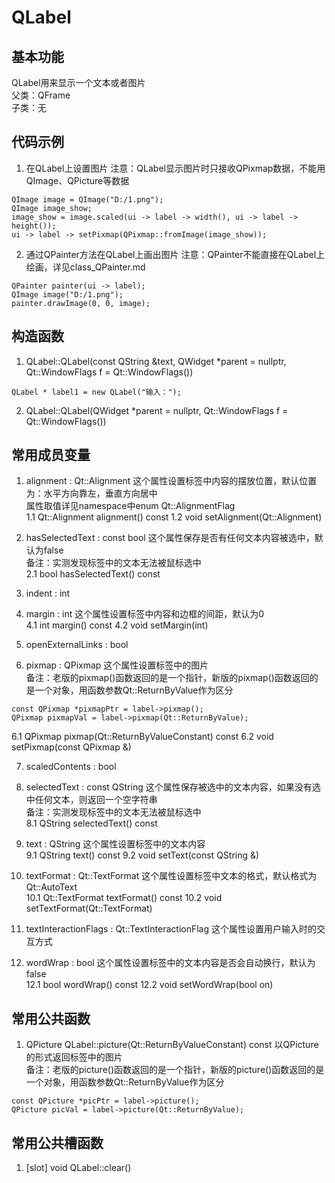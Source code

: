 # QLabel

## 基本功能
QLabel用来显示一个文本或者图片  
父类：QFrame  
子类：无  


## 代码示例
1. 在QLabel上设置图片
注意：QLabel显示图片时只接收QPixmap数据，不能用QImage、QPicture等数据  
```
QImage image = QImage("D:/1.png");
QImage image_show;
image_show = image.scaled(ui -> label -> width(), ui -> label -> height());
ui -> label -> setPixmap(QPixmap::fromImage(image_show));
```

2. 通过QPainter方法在QLabel上画出图片
注意：QPainter不能直接在QLabel上绘画，详见class_QPainter.md  
```
QPainter painter(ui -> label);
QImage image("D:/1.png");
painter.drawImage(0, 0, image);
```


## 构造函数
1. QLabel::QLabel(const QString &text, QWidget \*parent = nullptr, Qt::WindowFlags f = Qt::WindowFlags())
```
QLabel * label1 = new QLabel("输入：");
```

2. QLabel::QLabel(QWidget \*parent = nullptr, Qt::WindowFlags f = Qt::WindowFlags())


## 常用成员变量
1. alignment : Qt::Alignment
这个属性设置标签中内容的摆放位置，默认位置为：水平方向靠左，垂直方向居中  
属性取值详见namespace中enum Qt::AlignmentFlag  
1.1 Qt::Alignment alignment() const
1.2 void setAlignment(Qt::Alignment)

2. hasSelectedText : const bool
这个属性保存是否有任何文本内容被选中，默认为false  
备注：实测发现标签中的文本无法被鼠标选中  
2.1  bool hasSelectedText() const

3. indent : int

4. margin : int
这个属性设置标签中内容和边框的间距，默认为0  
4.1 int margin() const
4.2 void setMargin(int)

5. openExternalLinks : bool

6. pixmap : QPixmap
这个属性设置标签中的图片  
备注：老版的pixmap()函数返回的是一个指针，新版的pixmap()函数返回的是一个对象，用函数参数Qt::ReturnByValue作为区分  
```
const QPixmap *pixmapPtr = label->pixmap();
QPixmap pixmapVal = label->pixmap(Qt::ReturnByValue);
```
6.1 QPixmap pixmap(Qt::ReturnByValueConstant) const
6.2 void setPixmap(const QPixmap &)

7. scaledContents : bool

8. selectedText : const QString
这个属性保存被选中的文本内容，如果没有选中任何文本，则返回一个空字符串  
备注：实测发现标签中的文本无法被鼠标选中  
8.1 QString selectedText() const

9. text : QString
这个属性设置标签中的文本内容  
9.1 QString text() const
9.2 void setText(const QString &)

10. textFormat : Qt::TextFormat
这个属性设置标签中文本的格式，默认格式为Qt::AutoText  
10.1 Qt::TextFormat textFormat() const
10.2 void setTextFormat(Qt::TextFormat)

11. textInteractionFlags : Qt::TextInteractionFlag
这个属性设置用户输入时的交互方式  

12. wordWrap : bool
这个属性设置标签中的文本内容是否会自动换行，默认为false  
12.1 bool wordWrap() const
12.2 void setWordWrap(bool on)


## 常用公共函数
1. QPicture QLabel::picture(Qt::ReturnByValueConstant) const
以QPicture的形式返回标签中的图片  
备注：老版的picture()函数返回的是一个指针，新版的picture()函数返回的是一个对象，用函数参数Qt::ReturnByValue作为区分  
```
const QPicture *picPtr = label->picture();
QPicture picVal = label->picture(Qt::ReturnByValue);
```


## 常用公共槽函数
1. [slot] void QLabel::clear()

